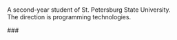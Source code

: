 ###
<p align="left">A second-year student of St. Petersburg State University.<br> The direction is programming technologies.</p>
###
